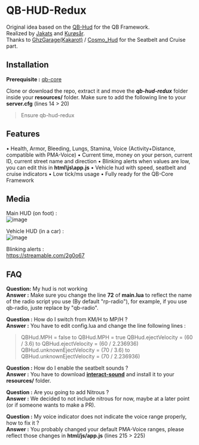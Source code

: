 # QB-HUD-Redux
Original idea based on the [QB-Hud](https://github.com/qbcore-framework/qb-hud) for the QB Framework.  
Realized by [Jakats](https://github.com/qbcore-framework/qb-hud) and [Kurøsår](https://github.com/Kurosar/).  
Thanks to [GhzGarage(Kakarot)](https://github.com/GhzGarage/) / [Cosmo_Hud](https://github.com/GhzGarage/cosmo_hud) for the Seatbelt and Cruise part.  


## Installation
**Prerequisite :** [qb-core](https://github.com/qbcore-framework/qb-core)

Clone or download the repo, extract it and move the ***qb-hud-redux*** folder inside your **resources/** folder.
Make sure to add  the following line to your **server.cfg** (lines 14 > 20)
> Ensure qb-hud-redux

## Features
• Health, Armor, Bleeding, Lungs, Stamina, Voice (Activity+Distance, compatible with PMA-Voice)
• Current time, money on your person, current ID, current street name and direction
• Blinking alerts when values are low, you can edit this in **html\js\app.js**
• Vehicle hud with speed, seatbelt and cruise indicators
• Low tick/ms usage
• Fully ready for the QB-Core Framework

## Media
Main HUD (on foot) :  
![image](https://user-images.githubusercontent.com/4887819/126051327-dc5b3802-6801-4c5b-b401-42ba4781b601.png)


Vehicle HUD (in a car) :  
![image](https://user-images.githubusercontent.com/4887819/126051341-10b71bb0-3b49-43d8-baa3-b9a420640040.png)

Blinking alerts :  
https://streamable.com/2g0o67

## FAQ
**Question:** My hud is not working  
**Answer :** Make sure you change the line **72** of **main.lua** to reflect the name of the radio script you use (By default "rp-radio"), for example, if you use qb-radio, juste replace by "qb-radio".  

**Question :** How do I switch from KM/H to MP/H ?  
**Answer :** You have to edit config.lua and change the line following lines :   
> QBHud.MPH = false to QBHud.MPH = true
> QBHud.ejectVelocity = (60 / 3.6) to QBHud.ejectVelocity = (60 / 2.236936)
> QBHud.unknownEjectVelocity = (70 / 3.6) to QBHud.unknownEjectVelocity = (70 / 2.236936)

**Question :** How do I enable the seatbelt sounds ?  
**Answer :** You have to download **[interact-sound](https://cdn.discordapp.com/attachments/831653036148654101/862145450865459200/interact-sound.zip)** and install it to your **resources/** folder.  

**Question :** Are you going to add Nitrous ?  
**Answer :** We decided to not include nitrous for now, maybe at a later point (or if someone wants to make a PR).  

**Question :** My voice indicator does not indicate the voice range properly, how to fix it ?  
**Answer :** You probably changed your default PMA-Voice ranges, please reflect those changes in **html/js/app.js** (lines 215 > 225)  
